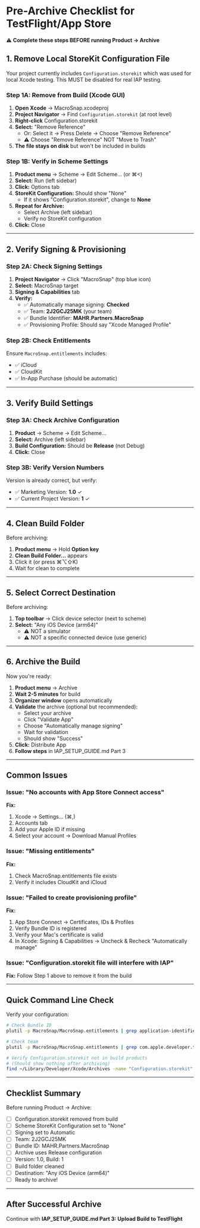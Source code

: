 # Pre-Archive Checklist for TestFlight/App Store

⚠️ **Complete these steps BEFORE running Product → Archive**

## 1. Remove Local StoreKit Configuration File

Your project currently includes `Configuration.storekit` which was used for local Xcode testing. This MUST be disabled for real IAP testing.

### Step 1A: Remove from Build (Xcode GUI)

1. **Open Xcode** → MacroSnap.xcodeproj
2. **Project Navigator** → Find `Configuration.storekit` (at root level)
3. **Right-click** Configuration.storekit
4. **Select:** "Remove Reference"
   - Or: Select it → Press Delete → Choose "Remove Reference"
   - ⚠️ Choose "Remove Reference" NOT "Move to Trash"
5. **The file stays on disk** but won't be included in builds

### Step 1B: Verify in Scheme Settings

1. **Product menu** → Scheme → Edit Scheme... (or ⌘<)
2. **Select:** Run (left sidebar)
3. **Click:** Options tab
4. **StoreKit Configuration:** Should show "None"
   - If it shows "Configuration.storekit", change to **None**
5. **Repeat for Archive:**
   - Select Archive (left sidebar)
   - Verify no StoreKit configuration
6. **Click:** Close

---

## 2. Verify Signing & Provisioning

### Step 2A: Check Signing Settings

1. **Project Navigator** → Click "MacroSnap" (top blue icon)
2. **Select:** MacroSnap target
3. **Signing & Capabilities** tab
4. **Verify:**
   - ✅ Automatically manage signing: **Checked**
   - ✅ Team: **2J2GCJ25MK** (your team)
   - ✅ Bundle Identifier: **MAHR.Partners.MacroSnap**
   - ✅ Provisioning Profile: Should say "Xcode Managed Profile"

### Step 2B: Check Entitlements

Ensure `MacroSnap.entitlements` includes:
- ✅ iCloud
- ✅ CloudKit
- ✅ In-App Purchase (should be automatic)

---

## 3. Verify Build Settings

### Step 3A: Check Archive Configuration

1. **Product** → Scheme → Edit Scheme...
2. **Select:** Archive (left sidebar)
3. **Build Configuration:** Should be **Release** (not Debug)
4. **Click:** Close

### Step 3B: Verify Version Numbers

Version is already correct, but verify:
- ✅ Marketing Version: **1.0** ✓
- ✅ Current Project Version: **1** ✓

---

## 4. Clean Build Folder

Before archiving:

1. **Product menu** → Hold **Option key**
2. **Clean Build Folder...** appears
3. Click it (or press ⌘⌥⇧K)
4. Wait for clean to complete

---

## 5. Select Correct Destination

Before archiving:

1. **Top toolbar** → Click device selector (next to scheme)
2. **Select:** "Any iOS Device (arm64)"
   - ⚠️ NOT a simulator
   - ⚠️ NOT a specific connected device (use generic)

---

## 6. Archive the Build

Now you're ready:

1. **Product menu** → Archive
2. **Wait 2-5 minutes** for build
3. **Organizer window** opens automatically
4. **Validate** the archive (optional but recommended):
   - Select your archive
   - Click "Validate App"
   - Choose "Automatically manage signing"
   - Wait for validation
   - Should show "Success"
5. **Click:** Distribute App
6. **Follow steps** in IAP_SETUP_GUIDE.md Part 3

---

## Common Issues

### Issue: "No accounts with App Store Connect access"

**Fix:**
1. Xcode → Settings... (⌘,)
2. Accounts tab
3. Add your Apple ID if missing
4. Select your account → Download Manual Profiles

### Issue: "Missing entitlements"

**Fix:**
1. Check MacroSnap.entitlements file exists
2. Verify it includes CloudKit and iCloud

### Issue: "Failed to create provisioning profile"

**Fix:**
1. App Store Connect → Certificates, IDs & Profiles
2. Verify Bundle ID is registered
3. Verify your Mac's certificate is valid
4. In Xcode: Signing & Capabilities → Uncheck & Recheck "Automatically manage"

### Issue: "Configuration.storekit file will interfere with IAP"

**Fix:** Follow Step 1 above to remove it from the build

---

## Quick Command Line Check

Verify your configuration:

```bash
# Check Bundle ID
plutil -p MacroSnap/MacroSnap.entitlements | grep application-identifier

# Check team
plutil -p MacroSnap/MacroSnap.entitlements | grep com.apple.developer.team-identifier

# Verify Configuration.storekit not in build products
# (Should show nothing after archiving)
find ~/Library/Developer/Xcode/Archives -name "Configuration.storekit"
```

---

## Checklist Summary

Before running Product → Archive:

- [ ] Configuration.storekit removed from build
- [ ] Scheme StoreKit Configuration set to "None"
- [ ] Signing set to Automatic
- [ ] Team: 2J2GCJ25MK
- [ ] Bundle ID: MAHR.Partners.MacroSnap
- [ ] Archive uses Release configuration
- [ ] Version: 1.0, Build: 1
- [ ] Build folder cleaned
- [ ] Destination: "Any iOS Device (arm64)"
- [ ] Ready to archive!

---

## After Successful Archive

Continue with **IAP_SETUP_GUIDE.md Part 3: Upload Build to TestFlight**
